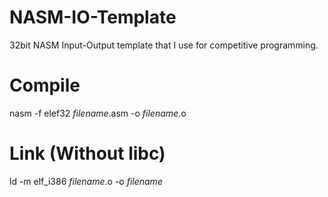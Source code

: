 # NASM-IO-Template
32bit NASM Input-Output template that I use for competitive programming.

# Compile
nasm -f elef32 *filename*.asm -o *filename*.o

# Link (Without libc)
ld -m elf_i386 *filename*.o -o *filename*
